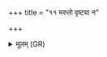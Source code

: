 +++
title = "११ मरुतो वृष्ट्या न"

+++
<details><summary>मूलम् (GR)</summary>

मरुतो वृष्ट्या न आ गत  
सत्यधर्माण ऊतये ।  
अपराह्नेषु जिन्वत ॥
</details>